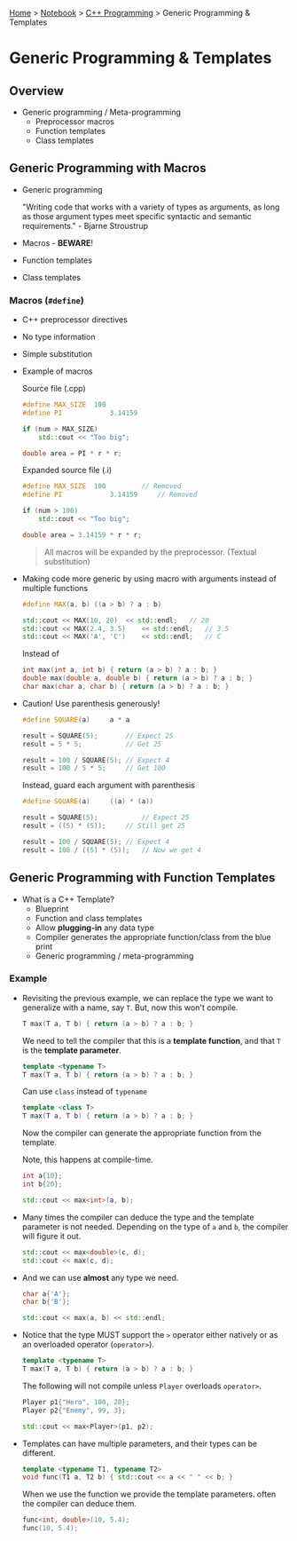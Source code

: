 <a href="../../">Home</a> > <a href="../notebook">Notebook</a> > <a href="./">C++ Programming</a> > Generic Programming & Templates

# Generic Programming & Templates



## Overview

* Generic programming / Meta-programming
  * Preprocessor macros
  * Function templates
  * Class templates

  

## Generic Programming with Macros

* Generic programming

  "Writing code that works with a variety of types as arguments, as long as those argument types meet specific syntactic and semantic requirements." - Bjarne Stroustrup

* Macros - **BEWARE**!

* Function templates

* Class templates

### Macros (`#define`)

* C++ preprocessor directives

* No type information

* Simple substitution

* Example of macros

  Source file (.cpp)

  ```cpp
  #define MAX_SIZE	100
  #define PI 			3.14159
  
  if (num > MAX_SIZE)
      std::cout << "Too big";
  
  double area = PI * r * r;
  ```

  Expanded source file (.i)

  ```cpp
  #define MAX_SIZE	100			// Removed
  #define PI 			3.14159		// Removed
  
  if (num > 100)
      std::cout << "Too big";
  
  double area = 3.14159 * r * r;
  ```

  > All macros will be expanded by the preprocessor. (Textual substitution)

* Making code more generic by using macro with arguments instead of multiple functions

  ```cpp
  #define MAX(a, b) ((a > b) ? a : b)
  
  std::cout << MAX(10, 20)	<< std::endl;	// 20
  std::cout << MAX(2.4, 3.5)	<< std::endl;	// 3.5
  std::cout << MAX('A', 'C')	<< std::endl;	// C
  ```

  Instead of 

  ```cpp
  int max(int a, int b) { return (a > b) ? a : b; }
  double max(double a, double b) { return (a > b) ? a : b; }
  char max(char a, char b) { return (a > b) ? a : b; }
  ```

* Caution! Use parenthesis generously!

  ```cpp
  #define SQUARE(a) 	a * a
  
  result = SQUARE(5);		// Expect 25
  result = 5 * 5;			// Get 25
  
  result = 100 / SQUARE(5);	// Expect 4
  result = 100 / 5 * 5;		// Get 100
  ```

  Instead, guard each argument with parenthesis

  ```cpp
  #define SQUARE(a) 	((a) * (a))
  
  result = SQUARE(5);			// Expect 25
  result = ((5) * (5));		// Still get 25
  
  result = 100 / SQUARE(5);	// Expect 4
  result = 100 / ((5) * (5));	// Now we get 4
  ```

  

## Generic Programming with Function Templates

* What is a C++ Template?
  * Blueprint
  * Function and class templates
  * Allow **plugging-in** any data type
  * Compiler generates the appropriate function/class from the blue print
  * Generic programming / meta-programming

### Example

* Revisiting the previous example, we can replace the type we want to generalize with a name, say `T`. But, now this won't compile.

  ```cpp
  T max(T a, T b) { return (a > b) ? a : b; }
  ```

  We need to tell the compiler that this is a **template function**, and that  `T` is the **template parameter**.

  ```cpp
  template <typename T>
  T max(T a, T b) { return (a > b) ? a : b; }
  ```

  Can use `class` instead of `typename`

  ```cpp
  template <class T>
  T max(T a, T b) { return (a > b) ? a : b; }
  ```

  Now the compiler can generate the appropriate function from the template.

  Note, this happens at compile-time.

  ```cpp
  int a{10};
  int b{20};
  
  std::cout << max<int>(a, b);
  ```

* Many times the compiler can deduce the type and the template parameter is not needed. Depending on the type of `a` and `b`, the compiler will figure it out.

  ```cpp
  std::cout << max<double>(c, d);
  std::cout << max(c, d);
  ```

* And we can use **almost** any type we need.

  ```cpp
  char a{'A'};
  char b{'B'};
  
  std::cout << max(a, b) << std::endl;
  ```

* Notice that the type MUST support the `>` operator either natively or as an overloaded operator (`operator>`).

  ```cpp
  template <typename T>
  T max(T a, T b) { return (a > b) ? a : b; }
  ```

  The following will not compile unless `Player` overloads `operator>`.

  ```cpp
  Player p1{"Hero", 100, 20};
  Player p2{"Enemy", 99, 3};
  
  std::cout << max<Player>(p1, p2);
  ```

* Templates can have multiple parameters, and their types can be different.

  ```cpp
  template <typename T1, typename T2>
  void func(T1 a, T2 b) { std::cout << a << " " << b; }
  ```

  When we use the function we provide the template parameters. often the compiler can deduce them.

  ```cpp
  func<int, double>(10, 5.4);
  func(10, 5.4);
  ```

